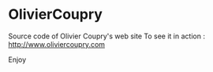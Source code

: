 OlivierCoupry
=============

Source code of Olivier Coupry's web site
To see it in action : http://www.oliviercoupry.com

Enjoy
